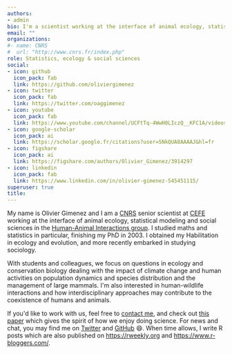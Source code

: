 ```yaml
---
authors:
- admin
bio: I'm a scientist working at the interface of animal ecology, statistical modeling and social sciences.
email: ""
organizations:
#- name: CNRS
#  url: "http://www.cnrs.fr/index.php"
role: Statistics, ecology & social sciences
social:
- icon: github
  icon_pack: fab
  link: https://github.com/oliviergimenez
- icon: twitter
  icon_pack: fab
  link: https://twitter.com/oaggimenez
- icon: youtube
  icon_pack: fab
  link: https://www.youtube.com/channel/UCFtTq-4WwH0LIczQ__KFC1A/videos
- icon: google-scholar
  icon_pack: ai
  link: https://scholar.google.fr/citations?user=5NkQUA8AAAAJ&hl=fr
- icon: figshare
  icon_pack: ai
  link: https://figshare.com/authors/Olivier_Gimenez/3914297
- icon: linkedin
  icon_pack: fab
  link: https://www.linkedin.com/in/olivier-gimenez-545451115/
superuser: true
title: 
---
```


My name is Olivier Gimenez and I am a [CNRS](http://www.cnrs.fr/index.php) senior scientist at [CEFE](http://www.cefe.cnrs.fr/fr/) working at the interface of animal ecology, statistical modeling and social sciences in the [Human-Animal Interactions group](https://human-animal-interactions.github.io/). I studied maths and statistics in particular, finishing my PhD in 2003. I obtained my Habilitation in ecology and evolution, and more recently embarked in studying sociology.  

With students and colleagues, we focus on questions in ecology and conservation biology dealing with the impact of climate 
change and human activities on population dynamics and species distribution and the management 
of large mammals. I'm also interested in human-wildlife interactions and how interdisciplinary 
approaches may contribute to the coexistence of humans and animals.

If you'd like to work with us, feel free to [contact me](mailto:olivier.gimenez@cefe.cnrs.fr), and check out [this paper](/pubs/boulet-publi2012AnCons.pdf) which gives the spirit of how we enjoy doing science. For news and chat, you may find me on [Twitter](https://twitter.com/oaggimenez) and [GitHub](https://github.com/oliviergimenez) :smile:. When time allows, I write R posts which are also published on https://rweekly.org and https://www.r-bloggers.com/. 
